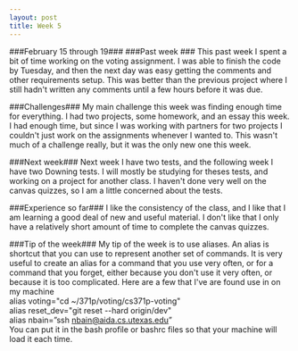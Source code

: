 ```yaml
---
layout: post
title: Week 5
---
```


###February 15 through 19###
###Past week ###
This past week I spent a bit of time working on the voting assignment. I was able to finish the code by Tuesday, and then the next day was easy getting the comments and other requirements setup. This was better than the previous project where I still hadn't written any comments until a few hours before it was due. 

###Challenges###
My main challenge this week was finding enough time for everything. I had two projects, some homework, and an essay this week. I had enough time, but since I was working with partners for two projects I couldn't just work on the assignments whenever I wanted to. This wasn't much of a challenge really, but it was the only new one this week. 

###Next week###
Next week I have two tests, and the following week I have two Downing tests. I will mostly be studying for theses tests, and working on a project for another class. I haven't done very well on the canvas quizzes, so I am a little concerned about the tests.

###Experience so far###
I like the consistency of the class, and I like that I am learning a good deal of new and useful material. I don't like that I only have a relatively short amount of time to complete the canvas quizzes.

###Tip of the week###
My tip of the week is to use aliases. An alias is shortcut that you can use to represent another set of commands. It is very useful to create an alias for a command that you use very often, or for a command that you forget, either because you don't use it very often, or because it is too complicated. 
Here are a few that I've are found use in on my machine<br />
alias voting="cd ~/371p/voting/cs371p-voting"<br />
alias reset_dev="git reset --hard origin/dev"<br />
alias nbain=”ssh nbain@aida.cs.utexas.edu”<br />
You can put it in the bash profile or bashrc files so that your machine will load it each time.
